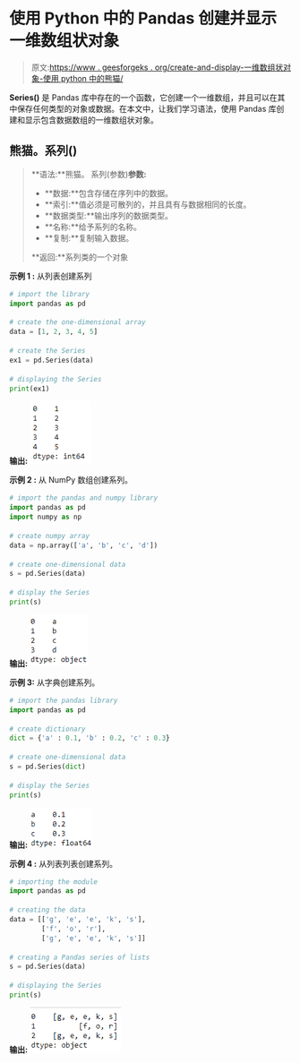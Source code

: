 # 使用 Python 中的 Pandas 创建并显示一维数组状对象

> 原文:[https://www . geesforgeks . org/create-and-display-一维数组状对象-使用 python 中的熊猫/](https://www.geeksforgeeks.org/create-and-display-a-one-dimensional-array-like-object-using-pandas-in-python/)

**Series()** 是 Pandas 库中存在的一个函数，它创建一个一维数组，并且可以在其中保存任何类型的对象或数据。在本文中，让我们学习语法，使用 Pandas 库创建和显示包含数据数组的一维数组状对象。

## 熊猫。系列()

> **语法:**熊猫。
> 系列(参数)**参数:**
> 
> *   **数据:**包含存储在序列中的数据。
> *   **索引:**值必须是可散列的，并且具有与数据相同的长度。
> *   **数据类型:**输出序列的数据类型。
> *   **名称:**给予系列的名称。
> *   **复制:**复制输入数据。
> 
> **返回:**系列类的一个对象

**示例 1 :** 从列表创建系列

```py
# import the library
import pandas as pd

# create the one-dimensional array
data = [1, 2, 3, 4, 5]

# create the Series
ex1 = pd.Series(data)

# displaying the Series
print(ex1)
```

**输出:**
![](img/e41b9615cb0ddb9dda84b957f1abf141.png)

**示例 2 :** 从 NumPy 数组创建系列。

```py
# import the pandas and numpy library
import pandas as pd
import numpy as np

# create numpy array
data = np.array(['a', 'b', 'c', 'd'])

# create one-dimensional data
s = pd.Series(data)

# display the Series
print(s)
```

**输出:**
![](img/cbf715e52d02cb70cfa504d4038a4b5a.png)

**示例 3:** 从字典创建系列。

```py
# import the pandas library
import pandas as pd

# create dictionary
dict = {'a' : 0.1, 'b' : 0.2, 'c' : 0.3}

# create one-dimensional data
s = pd.Series(dict)

# display the Series
print(s)
```

**输出:**
![](img/fbbe45e433e5f293c1dadb7bf47d834a.png)

**示例 4 :** 从列表列表创建系列。

```py
# importing the module
import pandas as pd

# creating the data
data = [['g', 'e', 'e', 'k', 's'],
        ['f', 'o', 'r'],
        ['g', 'e', 'e', 'k', 's']]

# creating a Pandas series of lists
s = pd.Series(data)

# displaying the Series
print(s)
```

**输出:**
![](img/9ce1d80acd46e082f335d416b665233d.png)